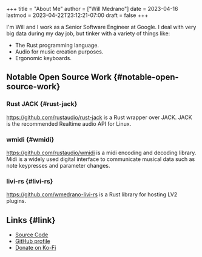 +++
title = "About Me"
author = ["Will Medrano"]
date = 2023-04-16
lastmod = 2023-04-22T23:12:21-07:00
draft = false
+++

I'm Will and I work as a Senior Software Engineer at Google. I deal with very
big data during my day job, but tinker with a variety of things like:

-   The Rust programming language.
-   Audio for music creation purposes.
-   Ergonomic keyboards.


## Notable Open Source Work {#notable-open-source-work}

### Rust JACK {#rust-jack}

<https://github.com/rustaudio/rust-jack> is a Rust wrapper over JACK. JACK is the
recommended Realtime audio API for Linux.


### wmidi {#wmidi}

<https://github.com/rustaudio/wmidi> is a midi encoding and decoding library. Midi
is a widely used digital interface to communicate musical data such as note
keypresses and parameter changes.


### livi-rs {#livi-rs}

<https://github.com/wmedrano-livi-rs> is a Rust library for hosting LV2 plugins.

## Links {#link}

- [Source Code](https://github.com/wmedrano/wmedrano.dev)
- [GitHub profile](https://github.com/wmedrano)
- [Donate on Ko-Fi](https://ko-fi.com/wmedrano)
